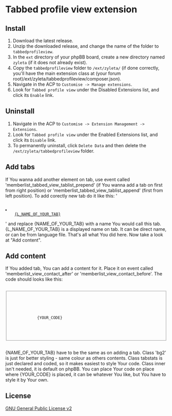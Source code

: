 # Tabbed profile view extension

## Install

1. Download the latest release.
2. Unzip the downloaded release, and change the name of the folder to `tabbedprofileview`.
3. In the `ext` directory of your phpBB board, create a new directory named `zyleta` (if it does not already exist).
4. Copy the `tabbedprofileview` folder to `/ext/zyleta/` (if done correctly, you'll have the main extension class at (your forum root)/ext/zyleta/tabbedprofileview/composer.json).
5. Navigate in the ACP to `Customise -> Manage extensions`.
6. Look for `Tabbed profile view` under the Disabled Extensions list, and click its `Enable` link.

## Uninstall

1. Navigate in the ACP to `Customise -> Extension Management -> Extensions`.
2. Look for `Tabbed profile view` under the Enabled Extensions list, and click its `Disable` link.
3. To permanently uninstall, click `Delete Data` and then delete the `/ext/zyleta/tabbedprofileview` folder.

## Add tabs

If You wanna add another element on tab, use event called 'memberlist_tabbed_view_tablist_prepend' (if You wanna add a tab on first from right position) or 'memberlist_tabbed_view_tablist_append' (first from left position).
To add corectly new tab do it like this:
'<code>
<li id="{NAME_OF_YOUR_TAB}-tab" class="tab">
	<a href="#tabs" data-subpanel="{NAME_OF_YOUR_TAB}" role="tab" aria-controls="{NAME_OF_YOUR_TAB}">{L_NAME_OF_YOUR_TAB}</a>
</li>
</code>'
and replace {NAME_OF_YOUR_TAB} with a name You would call this tab.
{L_NAME_OF_YOUR_TAB} is a displayed name on tab. It can be direct name, or can be from language file.
That's all what You did here. Now take a look at "Add content".

## Add content
If You added tab, You can add a content for it. Place it on event called 'memberlist_view_contact_after' or 'memberlist_view_contact_before'.
The code should looks like this:
<code>
<fieldset id="{NAME_OF_YOUR_TAB}" class="fields2" role="tabpanel">
	<div class="panel bg2 tabstats">
		<div class="inner">
			{YOUR_CODE}
		</div>
	</div>
</fieldset>
<!-- ENDIF -->
</code>
{NAME_OF_YOUR_TAB} have to be the same as on adding a tab. Class 'bg2' is just for better styling - same colour as others contents.
Class tabstats is just declared and coded, so it makes easiest to style Your code.
Class inner isn't needed, it is default on phpBB.
You can place Your code on place where {YOUR_CODE} is placed, it can be whatever You like, but You have to style it by Your own.


## License
[GNU General Public License v2](http://opensource.org/licenses/GPL-2.0)
